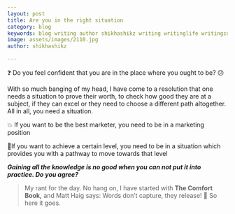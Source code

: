 ```yaml
---
layout: post
title: Are you in the right situation
category: blog
keywords: blog writing author shikhashikz writing writinglife writingcommunity dailyblogpost dailyblogpostchallenge 
image: assets/images/2110.jpg
author: shikhashikz

---
```

❓ Do you feel confident that you are in the place where you ought to be? 😕 

With so much banging of my head, I have come to a resolution that one needs a situation to prove their worth, to check how good they are at a subject, if they can excel or they need to choose a different path altogether. All in all, you need a situation.

💥 If you want to be the best marketer, you need to be in a marketing position

🥇If you want to achieve a certain level, you need to be in a situation which provides you with a pathway to move towards that level

***Gaining all the knowledge is no good when you can not put it into practice. Do you agree?***

>My rant for the day. No hang on, I have started with **The Comfort Book,** and Matt Haig says: Words don’t capture, they release! 💯 So here it goes.
>
